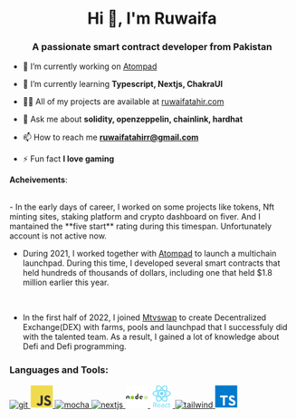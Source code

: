 <h1 align="center">Hi 👋, I'm Ruwaifa</h1>
<h3 align="center">A passionate smart contract developer from Pakistan</h3>

- 🔭 I’m currently working on [Atompad](https://www.atompad.io/)

- 🌱 I’m currently learning **Typescript, Nextjs, ChakraUI**

- 👨‍💻 All of my projects are available at [ruwaifatahir.com](ruwaifatahir.com)

- 💬 Ask me about **solidity, openzeppelin, chainlink, hardhat**

- 📫 How to reach me **ruwaifatahirr@gmail.com**

- ⚡ Fun fact **I love gaming**

<p align="left">

  **Acheivements**: 
  
  <br>
  - In the early days of career, I worked on some projects like tokens, Nft minting sites, staking platform and crypto dashboard on fiver. And I mantained the **five start** rating during this timespan. Unfortunately account is not active now.
  
  <br>
  
  - During 2021, I worked together with [Atompad](https://www.atompad.io/) to launch a multichain launchpad. During this time, I developed several smart contracts that held hundreds of thousands of dollars, including one that held $1.8 million earlier this year.
  
  <br>
  
  - In the first half of 2022, I joined [Mtvswap](https://www.mtvswap.finance/pools) to create Decentralized Exchange(DEX) with farms, pools and launchpad that I successfuly did with the talented team. As a result, I gained a lot of knowledge about Defi and Defi programming. 
</p>



<h3 align="left">Languages and Tools:</h3>
<p align="left"> <a href="https://git-scm.com/" target="_blank" rel="noreferrer"> <img src="https://www.vectorlogo.zone/logos/git-scm/git-scm-icon.svg" alt="git" width="40" height="40"/> </a> <a href="https://developer.mozilla.org/en-US/docs/Web/JavaScript" target="_blank" rel="noreferrer"> <img src="https://raw.githubusercontent.com/devicons/devicon/master/icons/javascript/javascript-original.svg" alt="javascript" width="40" height="40"/> </a> <a href="https://mochajs.org" target="_blank" rel="noreferrer"> <img src="https://www.vectorlogo.zone/logos/mochajs/mochajs-icon.svg" alt="mocha" width="40" height="40"/> </a> <a href="https://nextjs.org/" target="_blank" rel="noreferrer"> <img src="https://cdn.worldvectorlogo.com/logos/nextjs-2.svg" alt="nextjs" width="40" height="40"/> </a> <a href="https://nodejs.org" target="_blank" rel="noreferrer"> <img src="https://raw.githubusercontent.com/devicons/devicon/master/icons/nodejs/nodejs-original-wordmark.svg" alt="nodejs" width="40" height="40"/> </a> <a href="https://reactjs.org/" target="_blank" rel="noreferrer"> <img src="https://raw.githubusercontent.com/devicons/devicon/master/icons/react/react-original-wordmark.svg" alt="react" width="40" height="40"/> </a> <a href="https://tailwindcss.com/" target="_blank" rel="noreferrer"> <img src="https://www.vectorlogo.zone/logos/tailwindcss/tailwindcss-icon.svg" alt="tailwind" width="40" height="40"/> </a> <a href="https://www.typescriptlang.org/" target="_blank" rel="noreferrer"> <img src="https://raw.githubusercontent.com/devicons/devicon/master/icons/typescript/typescript-original.svg" alt="typescript" width="40" height="40"/> </a> </p>

